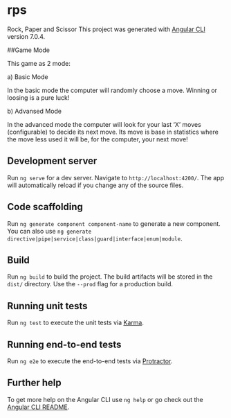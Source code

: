# rps
Rock, Paper and Scissor
This project was generated with [Angular CLI](https://github.com/angular/angular-cli) version 7.0.4.

##Game Mode

This game as 2 mode:

a) Basic Mode

In the basic mode the computer will randomly choose a move. Winning or loosing is a pure luck!

b) Advansed Mode

In the advanced mode the computer will look for your last ‘X’ moves (configurable) to decide its next move. Its move is base in statistics where the move less used it will be, for the computer, your next move!

## Development server

Run `ng serve` for a dev server. Navigate to `http://localhost:4200/`. The app will automatically reload if you change any of the source files.

## Code scaffolding

Run `ng generate component component-name` to generate a new component. You can also use `ng generate directive|pipe|service|class|guard|interface|enum|module`.

## Build

Run `ng build` to build the project. The build artifacts will be stored in the `dist/` directory. Use the `--prod` flag for a production build.

## Running unit tests

Run `ng test` to execute the unit tests via [Karma](https://karma-runner.github.io).

## Running end-to-end tests

Run `ng e2e` to execute the end-to-end tests via [Protractor](http://www.protractortest.org/).

## Further help

To get more help on the Angular CLI use `ng help` or go check out the [Angular CLI README](https://github.com/angular/angular-cli/blob/master/README.md).
